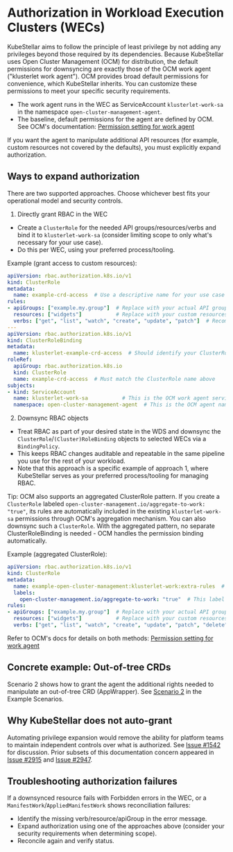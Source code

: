 # Authorization in Workload Execution Clusters (WECs)

KubeStellar aims to follow the principle of least privilege by not adding any privileges beyond those required by its dependencies. Because KubeStellar uses Open Cluster Management (OCM) for distribution, the default permissions for downsyncing are exactly those of the OCM work agent ("klusterlet work agent"). OCM provides broad default permissions for convenience, which KubeStellar inherits. You can customize these permissions to meet your specific security requirements.

- The work agent runs in the WEC as ServiceAccount `klusterlet-work-sa` in the namespace `open-cluster-management-agent`.
- The baseline, default permissions for the agent are defined by OCM. See OCM's documentation: [Permission setting for work agent](https://open-cluster-management.io/docs/concepts/work-distribution/manifestwork/#permission-setting-for-work-agent)

If you want the agent to manipulate additional API resources (for example, custom resources not covered by the defaults), you must explicitly expand authorization.

## Ways to expand authorization

There are two supported approaches. Choose whichever best fits your operational model and security controls.

1) Directly grant RBAC in the WEC
- Create a `ClusterRole` for the needed API groups/resources/verbs and bind it to `klusterlet-work-sa` (consider limiting scope to only what's necessary for your use case).
- Do this per WEC, using your preferred process/tooling.

Example (grant access to custom resources):

```yaml
apiVersion: rbac.authorization.k8s.io/v1
kind: ClusterRole
metadata:
  name: example-crd-access  # Use a descriptive name for your use case
rules:
- apiGroups: ["example.my.group"]  # Replace with your actual API group
  resources: ["widgets"]           # Replace with your custom resources
  verbs: ["get", "list", "watch", "create", "update", "patch"]  # Recommendation: add only verbs you need
---
apiVersion: rbac.authorization.k8s.io/v1
kind: ClusterRoleBinding
metadata:
  name: klusterlet-example-crd-access  # Should identify your ClusterRole purpose
roleRef:
  apiGroup: rbac.authorization.k8s.io
  kind: ClusterRole
  name: example-crd-access  # Must match the ClusterRole name above
subjects:
- kind: ServiceAccount
  name: klusterlet-work-sa           # This is the OCM work agent service account
  namespace: open-cluster-management-agent  # This is the OCM agent namespace
```

2) Downsync RBAC objects
- Treat RBAC as part of your desired state in the WDS and downsync the `ClusterRole`/`(Cluster)RoleBinding` objects to selected WECs via a `BindingPolicy`.
- This keeps RBAC changes auditable and repeatable in the same pipeline you use for the rest of your workload.
- Note that this approach is a specific example of approach 1, where KubeStellar serves as your preferred process/tooling for managing RBAC.

Tip: OCM also supports an aggregated ClusterRole pattern. If you create a `ClusterRole` labeled `open-cluster-management.io/aggregate-to-work: "true"`, its rules are automatically included in the existing `klusterlet-work-sa` permissions through OCM's aggregation mechanism. You can also downsync such a `ClusterRole`. With the aggregated pattern, no separate ClusterRoleBinding is needed - OCM handles the permission binding automatically.

Example (aggregated ClusterRole):

```yaml
apiVersion: rbac.authorization.k8s.io/v1
kind: ClusterRole
metadata:
  name: example-open-cluster-management:klusterlet-work:extra-rules  # Use descriptive naming
  labels:
    open-cluster-management.io/aggregate-to-work: "true"  # This label enables auto-aggregation
rules:
- apiGroups: ["example.my.group"]  # Replace with your actual API group
  resources: ["widgets"]           # Replace with your custom resources
  verbs: ["get", "list", "watch", "create", "update", "patch", "delete"]  # Include needed verbs
```

Refer to OCM's docs for details on both methods: [Permission setting for work agent](https://open-cluster-management.io/docs/concepts/work-distribution/manifestwork/#permission-setting-for-work-agent)

## Concrete example: Out-of-tree CRDs

Scenario 2 shows how to grant the agent the additional rights needed to manipulate an out-of-tree CRD (AppWrapper). See [Scenario 2](./example-scenarios.md#scenario-2-out-of-tree-workload) in the Example Scenarios.

## Why KubeStellar does not auto-grant

Automating privilege expansion would remove the ability for platform teams to maintain independent controls over what is authorized. See [Issue #1542](https://github.com/kubestellar/kubestellar/issues/1542) for discussion. Prior subsets of this documentation concern appeared in [Issue #2915](https://github.com/kubestellar/kubestellar/issues/2915) and [Issue #2947](https://github.com/kubestellar/kubestellar/issues/2947).

## Troubleshooting authorization failures

If a downsynced resource fails with Forbidden errors in the WEC, or a `ManifestWork`/`AppliedManifestWork` shows reconciliation failures:
- Identify the missing verb/resource/apiGroup in the error message.
- Expand authorization using one of the approaches above (consider your security requirements when determining scope).
- Reconcile again and verify status.
